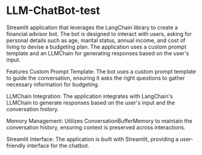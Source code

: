# LLM-ChatBot-test

Streamlit application that leverages the LangChain library to create a financial advisor bot. The bot is designed to interact with users, asking for personal details such as age, marital status, annual income, and cost of living to devise a budgeting plan. The application uses a custom prompt template and an LLMChain for generating responses based on the user's input.

Features
Custom Prompt Template: The bot uses a custom prompt template to guide the conversation, ensuring it asks the right questions to gather necessary information for budgeting.

LLMChain Integration: The application integrates with LangChain's LLMChain to generate responses based on the user's input and the conversation history.

Memory Management: Utilizes ConversationBufferMemory to maintain the conversation history, ensuring context is preserved across interactions.

Streamlit Interface: The application is built with Streamlit, providing a user-friendly interface for the chatbot.
